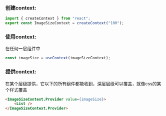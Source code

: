 ### 创建context:
```js
import { createContext } from "react";
export const ImageSizeContext = createContext("100");
```
### 使用context:
在任何一层组件中
```js
const imageSize = useContext(imageSizeContext);
```
### 提供context:
在某个层级提供，它以下的所有组件都能收到，深层层级可以覆盖，就像css的某个样式覆盖
```html
<ImageSizeContext.Provider value={imageSize}>
    <List />
</ImageSizeContext.Provider>
```

```js

```
